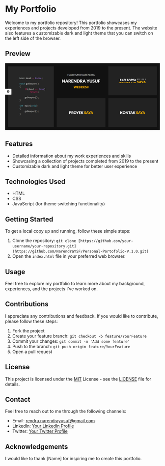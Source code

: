 # My Portfolio

Welcome to my portfolio repository! This portfolio showcases my experiences and projects developed from 2019 to the present. The website also features a customizable dark and light theme that you can switch on the left side of the browser.

## Preview

![Portfolio Preview](preview.png)

## Features

- Detailed information about my work experiences and skills
- Showcasing a collection of projects completed from 2019 to the present
- Customizable dark and light theme for better user experience

## Technologies Used

- HTML
- CSS
- JavaScript (for theme switching functionality)

## Getting Started

To get a local copy up and running, follow these simple steps:

1. Clone the repository: `git clone [https://github.com/your-username/your-repository.git](https://github.com/NarendraYSF/Personal-Portofolio-V.1.0.git)`
2. Open the `index.html` file in your preferred web browser.

## Usage

Feel free to explore my portfolio to learn more about my background, experiences, and the projects I've worked on.

## Contributions

I appreciate any contributions and feedback. If you would like to contribute, please follow these steps:

1. Fork the project
2. Create your feature branch: `git checkout -b feature/YourFeature`
3. Commit your changes: `git commit -m 'Add some feature'`
4. Push to the branch: `git push origin feature/YourFeature`
5. Open a pull request

## License

This project is licensed under the [MIT](LICENSE) License - see the [LICENSE](LICENSE) file for details.

## Contact

Feel free to reach out to me through the following channels:

- Email: rendra.narendrayusuf@gmail.com
- LinkedIn: [Your LinkedIn Profile](https://www.linkedin.com/in/narendrayusufk/)
- Twitter: [Your Twitter Profile]((https://twitter.com/nrndrysf))

## Acknowledgements

I would like to thank [Name] for inspiring me to create this portfolio.
